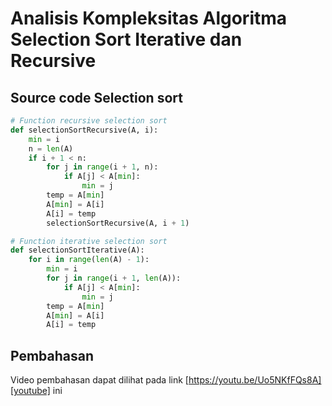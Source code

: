 # Analisis Kompleksitas Algoritma Selection Sort Iterative dan Recursive

## Source code Selection sort

```python
# Function recursive selection sort
def selectionSortRecursive(A, i):
    min = i
    n = len(A)
    if i + 1 < n:
        for j in range(i + 1, n):
            if A[j] < A[min]:
                min = j
        temp = A[min]
        A[min] = A[i]
        A[i] = temp
        selectionSortRecursive(A, i + 1)

# Function iterative selection sort
def selectionSortIterative(A):
    for i in range(len(A) - 1):
        min = i
        for j in range(i + 1, len(A)):
            if A[j] < A[min]:
                min = j
        temp = A[min]
        A[min] = A[i]
        A[i] = temp
```

## Pembahasan
Video pembahasan dapat dilihat pada link [https://youtu.be/Uo5NKfFQs8A][youtube] ini
